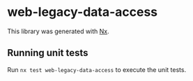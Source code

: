# web-legacy-data-access

This library was generated with [Nx](https://nx.dev).

## Running unit tests

Run `nx test web-legacy-data-access` to execute the unit tests.
